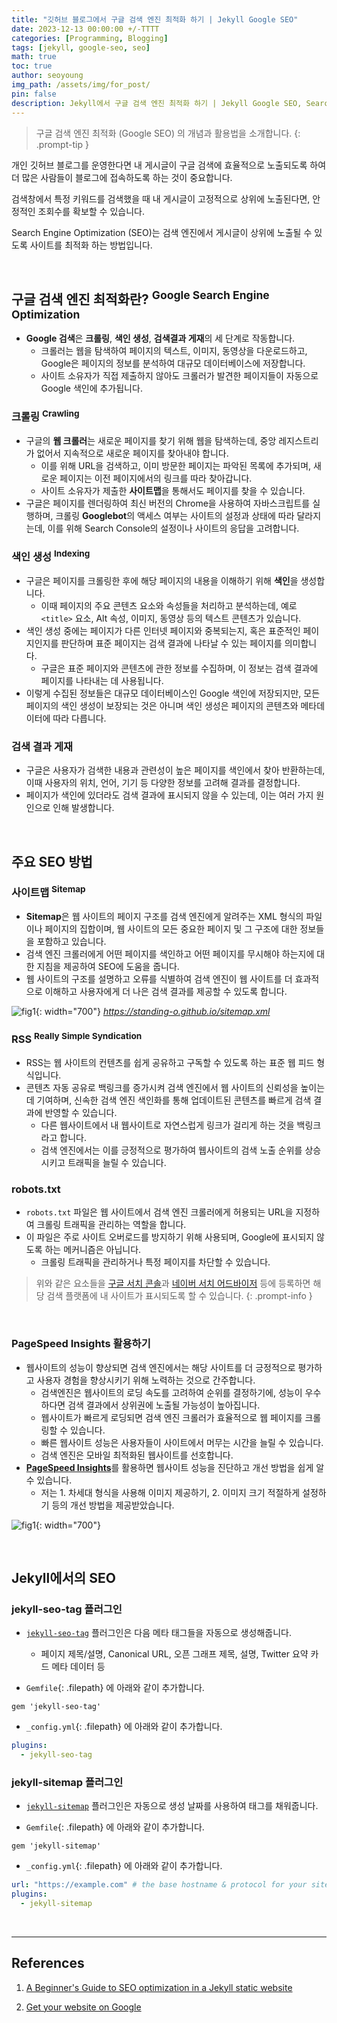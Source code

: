 ```yaml
---
title: "깃허브 블로그에서 구글 검색 엔진 최적화 하기 | Jekyll Google SEO"
date: 2023-12-13 00:00:00 +/-TTTT
categories: [Programming, Blogging]
tags: [jekyll, google-seo, seo]
math: true
toc: true
author: seoyoung
img_path: /assets/img/for_post/
pin: false
description: Jekyll에서 구글 검색 엔진 최적화 하기 | Jekyll Google SEO, Search Engine Optimization, Github Blog
---
```


> 구글 검색 엔진 최적화 (Google SEO) 의 개념과 활용법을 소개합니다.
{: .prompt-tip }

개인 깃허브 블로그를 운영한다면 내 게시글이 구글 검색에 효율적으로 노출되도록 하여 더 많은 사람들이 블로그에 접속하도록 하는 것이 중요합니다.

검색창에서 특정 키워드를 검색했을 때 내 게시글이 고정적으로 상위에 노출된다면, 안정적인 조회수를 확보할 수 있습니다.

Search Engine Optimization (SEO)는 검색 엔진에서 게시글이 상위에 노출될 수 있도록 사이트를 최적화 하는 방법입니다.

&nbsp;
&nbsp;
&nbsp;

## 구글 검색 엔진 최적화란? <sup>Google Search Engine Optimization</sup>
- **Google 검색**은 **크롤링**, **색인 생성**, **검색결과 게재**의 세 단계로 작동합니다. 
  - 크롤러는 웹을 탐색하여 페이지의 텍스트, 이미지, 동영상을 다운로드하고, Google은 페이지의 정보를 분석하여 대규모 데이터베이스에 저장합니다. 
  - 사이트 소유자가 직접 제출하지 않아도 크롤러가 발견한 페이지들이 자동으로 Google 색인에 추가됩니다.

### 크롤링 <sup>Crawling</sup>
- 구글의 **웹 크롤러**는 새로운 페이지를 찾기 위해 웹을 탐색하는데, 중앙 레지스트리가 없어서 지속적으로 새로운 페이지를 찾아내야 합니다. 
  - 이를 위해 URL을 검색하고, 이미 방문한 페이지는 파악된 목록에 추가되며, 새로운 페이지는 이전 페이지에서의 링크를 따라 찾아갑니다. 
  - 사이트 소유자가 제출한 **사이트맵**을 통해서도 페이지를 찾을 수 있습니다. 
- 구글은 페이지를 렌더링하여 최신 버전의 Chrome을 사용하여 자바스크립트를 실행하며, 크롤링 **Googlebot**의 액세스 여부는 사이트의 설정과 상태에 따라 달라지는데, 이를 위해 Search Console의 설정이나 사이트의 응답을 고려합니다.

### 색인 생성 <sup>Indexing</sup>
- 구글은 페이지를 크롤링한 후에 해당 페이지의 내용을 이해하기 위해 **색인**을 생성합니다. 
  - 이때 페이지의 주요 콘텐츠 요소와 속성들을 처리하고 분석하는데, 예로 `<title>` 요소, Alt 속성, 이미지, 동영상 등의 텍스트 콘텐츠가 있습니다.
- 색인 생성 중에는 페이지가 다른 인터넷 페이지와 중복되는지, 혹은 표준적인 페이지인지를 판단하며 표준 페이지는 검색 결과에 나타날 수 있는 페이지를 의미합니다.
  - 구글은 표준 페이지와 콘텐츠에 관한 정보를 수집하며, 이 정보는 검색 결과에 페이지를 나타내는 데 사용됩니다.
- 이렇게 수집된 정보들은 대규모 데이터베이스인 Google 색인에 저장되지만, 모든 페이지의 색인 생성이 보장되는 것은 아니며 색인 생성은 페이지의 콘텐츠와 메타데이터에 따라 다릅니다.

### 검색 결과 게재
- 구글은 사용자가 검색한 내용과 관련성이 높은 페이지를 색인에서 찾아 반환하는데, 이때 사용자의 위치, 언어, 기기 등 다양한 정보를 고려해 결과를 결정합니다. 
- 페이지가 색인에 있더라도 검색 결과에 표시되지 않을 수 있는데, 이는 여러 가지 원인으로 인해 발생합니다.

&nbsp;
&nbsp;
&nbsp;

## 주요 SEO 방법
### 사이트맵 <sup>Sitemap</sup>
- **Sitemap**은 웹 사이트의 페이지 구조를 검색 엔진에게 알려주는 XML 형식의 파일이나 페이지의 집합이며, 웹 사이트의 모든 중요한 페이지 및 그 구조에 대한 정보들을 포함하고 있습니다.
- 검색 엔진 크롤러에게 어떤 페이지를 색인하고 어떤 페이지를 무시해야 하는지에 대한 지침을 제공하여 SEO에 도움을 줍니다.
- 웹 사이트의 구조를 설명하고 오류를 식별하여 검색 엔진이 웹 사이트를 더 효과적으로 이해하고 사용자에게 더 나은 검색 결과를 제공할 수 있도록 합니다.

![fig1](20231213-1.png){: width="700"}
_https://standing-o.github.io/sitemap.xml_

### RSS <sup>Really Simple Syndication</sup>
- RSS는 웹 사이트의 컨텐츠를 쉽게 공유하고 구독할 수 있도록 하는 표준 웹 피드 형식입니다.
- 콘텐츠 자동 공유로 백링크를 증가시켜 검색 엔진에서 웹 사이트의 신뢰성을 높이는 데 기여하며, 신속한 검색 엔진 색인화를 통해 업데이트된 콘텐츠를 빠르게 검색 결과에 반영할 수 있습니다. 
  - 다른 웹사이트에서 내 웹사이트로 자연스럽게 링크가 걸리게 하는 것을 백링크라고 합니다.
  - 검색 엔진에서는 이를 긍정적으로 평가하여 웹사이트의 검색 노출 순위를 상승시키고 트래픽을 늘릴 수 있습니다.

### robots.txt
- `robots.txt` 파일은 웹 사이트에서 검색 엔진 크롤러에게 허용되는 URL을 지정하여 크롤링 트래픽을 관리하는 역할을 합니다. 
- 이 파일은 주로 사이트 오버로드를 방지하기 위해 사용되며, Google에 표시되지 않도록 하는 메커니즘은 아닙니다. 
  - 크롤링 트래픽을 관리하거나 특정 페이지를 차단할 수 있습니다.


> 위와 같은 요소들을 [구글 서치 콘솔](https://search.google.com/search-console)과 [네이버 서치 어드바이저](https://searchadvisor.naver.com/) 등에 등록하면 해당 검색 플랫폼에 내 사이트가 표시되도록 할 수 있습니다.
{: .prompt-info }

&nbsp;
&nbsp;
&nbsp;

### PageSpeed Insights 활용하기
- 웹사이트의 성능이 향상되면 검색 엔진에서는 해당 사이트를 더 긍정적으로 평가하고 사용자 경험을 향상시키기 위해 노력하는 것으로 간주합니다. 
  - 검색엔진은 웹사이트의 로딩 속도를 고려하여 순위를 결정하기에, 성능이 우수하다면 검색 결과에서 상위권에 노출될 가능성이 높아집니다.
  - 웹사이트가 빠르게 로딩되면 검색 엔진 크롤러가 효율적으로 웹 페이지를 크롤링할 수 있습니다. 
  - 빠른 웹사이트 성능은 사용자들이 사이트에서 머무는 시간을 늘릴 수 있습니다. 
  - 검색 엔진은 모바일 최적화된 웹사이트를 선호합니다.
- [**PageSpeed Insights**](https://pagespeed.web.dev/)를 활용하면 웹사이트 성능을 진단하고 개선 방법을 쉽게 알 수 있습니다.
  - 저는 1. 차세대 형식을 사용해 이미지 제공하기, 2. 이미지 크기 적절하게 설정하기 등의 개선 방법을 제공받았습니다.

![fig1](20231213-2.png){: width="700"}

&nbsp;
&nbsp;
&nbsp;

## Jekyll에서의 SEO
### jekyll-seo-tag 플러그인
- [`jekyll-seo-tag`](https://github.com/jekyll/jekyll-seo-tag) 플러그인은 다음 메타 태그들을 자동으로 생성해줍니다.
  - 페이지 제목/설명, Canonical URL, 오픈 그래프 제목, 설명, Twitter 요약 카드 메타 데이터 등

- `Gemfile`{: .filepath} 에 아래와 같이 추가합니다.

```
gem 'jekyll-seo-tag'
```

- `_config.yml`{: .filepath} 에 아래와 같이 추가합니다.

```yaml
plugins:
  - jekyll-seo-tag
```

### jekyll-sitemap 플러그인
- [`jekyll-sitemap`](https://github.com/jekyll/jekyll-sitemap) 플러그인은 자동으로 생성 날짜를 사용하여 태그를 채워줍니다.

- `Gemfile`{: .filepath} 에 아래와 같이 추가합니다.

```
gem 'jekyll-sitemap'
```

- `_config.yml`{: .filepath} 에 아래와 같이 추가합니다.

```yaml
url: "https://example.com" # the base hostname & protocol for your site
plugins:
  - jekyll-sitemap
```

&nbsp;
&nbsp;
&nbsp;

----------------
## References
1. [A Beginner's Guide to SEO optimization in a Jekyll static website](https://jsinibardy.com/optimize-seo-jekyll)

2. [Get your website on Google](https://developers.google.com/search/docs/fundamentals/get-on-google)
